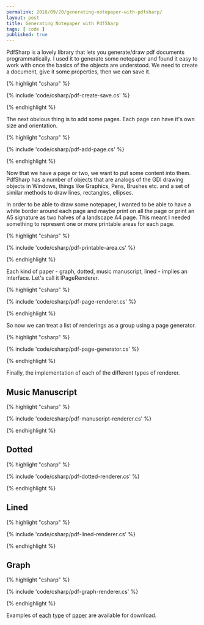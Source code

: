 ```yaml
---
permalink: 2018/09/20/generating-notepaper-with-pdfsharp/
layout: post
title: Generating Notepaper with PdfSharp
tags: [ code ]
published: true
---
```


PdfSharp is a lovely library that lets you generate/draw pdf documents programmatically. I used it to generate some notepaper and found it 
easy to work with once the basics of the objects are understood. We need to create a document, give it some properties, then we can save it. 

{% highlight "csharp" %} 

{% include 'code/csharp/pdf-create-save.cs' %}

{% endhighlight %}

The next obvious thing is to add some pages. Each page can have it's own size and orientation.


{% highlight "csharp" %} 

{% include 'code/csharp/pdf-add-page.cs' %}

{% endhighlight %}

Now that we have a page or two, we want to put some content into them. PdfSharp has a number of objects that are analogs of the GDI drawing 
objects in Windows, things like Graphics, Pens, Brushes etc. and a set of similar methods to draw lines, rectangles, ellipses. 

In order to be able to draw some notepaper, I wanted to be able to have a white border around each page and maybe print on all the page or 
print an A5 signature as two halves of a landscape A4 page. This meant I needed something to represent one or more printable areas for each page.

{% highlight "csharp" %} 

{% include 'code/csharp/pdf-printable-area.cs' %}

{% endhighlight %}

Each kind of paper - graph, dotted, music manuscript, lined - implies an interface. Let's call it IPageRenderer.

{% highlight "csharp" %} 

{% include 'code/csharp/pdf-page-renderer.cs' %}

{% endhighlight %}

So now we can treat a list of renderings as a group using a page generator. 

{% highlight "csharp" %} 

{% include 'code/csharp/pdf-page-generator.cs' %}

{% endhighlight %}

Finally, the implementation of each of the different types of renderer.


## Music Manuscript


{% highlight "csharp" %} 

{% include 'code/csharp/pdf-manuscript-renderer.cs' %}

{% endhighlight %}


## Dotted

 
{% highlight "csharp" %} 

{% include 'code/csharp/pdf-dotted-renderer.cs' %}

{% endhighlight %}


## Lined 


{% highlight "csharp" %} 

{% include 'code/csharp/pdf-lined-renderer.cs' %}

{% endhighlight %}


## Graph


{% highlight "csharp" %} 

{% include 'code/csharp/pdf-graph-renderer.cs' %}

{% endhighlight %}

Examples of <a href="/downloads/Dotted-a4-portrait.pdf" alt="dotted">each<a/> 
<a href="/downloads/Graph-a4-portrait.pdf" alt="graph">type<a/> of 
<a href="/downloads/Manuscript-a4-portrait.pdf" alt="manuscript">paper<a/> are available for download.

